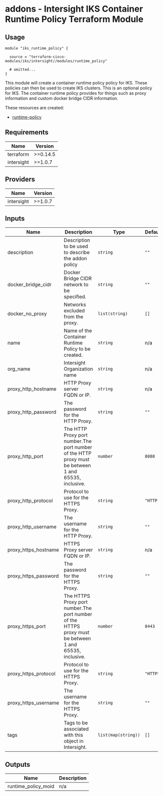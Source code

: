 # addons - Intersight IKS Container Runtime Policy Terraform Module

## Usage

```hcl
module "iks_runtime_policy" {

  source = "terraform-cisco-modules/iks/intersight//modules/runtime_policy"

  # omitted...
}
```

This module will create a container runtime policy policy for IKS.  These policies can then be used to create IKS clusters.  This is an optional policy for IKS.  The container runtime policy provides for things such as proxy information and custom docker bridge CIDR information.


These resources are created:

* [runtime-policy](https://registry.terraform.io/providers/CiscoDevNet/intersight/latest/docs/resources/kubernetes_container_runtime_policy)

<!-- BEGINNING OF PRE-COMMIT-TERRAFORM DOCS HOOK -->
## Requirements

| Name | Version |
|------|---------|
| terraform | >=0.14.5 |
| intersight | >=1.0.7 |

## Providers

| Name | Version |
|------|---------|
| intersight | >=1.0.7 |

## Inputs

| Name | Description | Type | Default | Required |
|------|-------------|------|---------|:--------:|
| description | Description to be used to describe the addon policy | `string` | `""` | no |
| docker\_bridge\_cidr | Docker Bridge CIDR network to be specified. | `string` | `""` | no |
| docker\_no\_proxy | Networks excluded from the proxy. | `list(string)` | `[]` | no |
| name | Name of the Container Runtime Policy to be created. | `string` | n/a | yes |
| org\_name | Intersight Organization name | `string` | n/a | yes |
| proxy\_http\_hostname | HTTP Proxy server FQDN or IP. | `string` | n/a | yes |
| proxy\_http\_password | The password for the HTTP Proxy. | `string` | `""` | no |
| proxy\_http\_port | The HTTP Proxy port number.The port number of the HTTP proxy must be between 1 and 65535, inclusive. | `number` | `8080` | no |
| proxy\_http\_protocol | Protocol to use for the HTTPS Proxy. | `string` | `"HTTP"` | no |
| proxy\_http\_username | The username for the HTTP Proxy. | `string` | `""` | no |
| proxy\_https\_hostname | HTTPS Proxy server FQDN or IP. | `string` | n/a | yes |
| proxy\_https\_password | The password for the HTTPS Proxy. | `string` | `""` | no |
| proxy\_https\_port | The HTTPS Proxy port number.The port number of the HTTPS proxy must be between 1 and 65535, inclusive. | `number` | `8443` | no |
| proxy\_https\_protocol | Protocol to use for the HTTPS Proxy. | `string` | `"HTTPS"` | no |
| proxy\_https\_username | The username for the HTTPS Proxy. | `string` | `""` | no |
| tags | Tags to be associated with this object in Intersight. | `list(map(string))` | `[]` | no |

## Outputs

| Name | Description |
|------|-------------|
| runtime\_policy\_moid | n/a |

<!-- END OF PRE-COMMIT-TERRAFORM DOCS HOOK -->